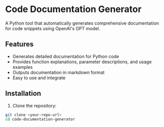 # Code Documentation Generator

A Python tool that automatically generates comprehensive documentation for code snippets using OpenAI's GPT model.

## Features
- Generates detailed documentation for Python code
- Provides function explanations, parameter descriptions, and usage examples
- Outputs documentation in markdown format
- Easy to use and integrate

## Installation

1. Clone the repository:
```bash
git clone <your-repo-url>
cd code-documentation-generator